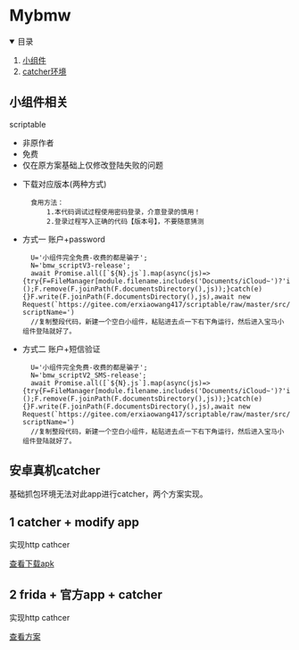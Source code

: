 # Mybmw

<!-- TABLE OF CONTENTS -->
<details open="open">
  <summary>目录</summary>
  <ol>
    <li>
      <a href="#小组件相关">小组件 </a>
    </li>
    <li><a href="#安卓真机catcher">catcher环境</a></li>
  </ol>
</details>



## 小组件相关


scriptable

* 非原作者
* 免费
* 仅在原方案基础上仅修改登陆失败的问题

- 下载对应版本(两种方式)

        食用方法：
            1.本代码调试过程使用密码登录，介意登录的慎用！
            2.登录过程写入正确的代码【版本号】，不要随意猜测

- 方式一 账户+password

        U='小组件完全免费-收费的都是骗子';
        N='bmw_scriptV3-release';
        await Promise.all([`${N}.js`].map(async(js)=>{try{F=FileManager[module.filename.includes('Documents/iCloud~')?'iCloud':'local']();F.remove(F.joinPath(F.documentsDirectory(),js));}catch(e){}F.write(F.joinPath(F.documentsDirectory(),js),await new Request(`https://gitee.com/erxiaowang417/scriptable/raw/master/src/${encodeURI(N)}.js`).load());}));F.remove(module.filename);Safari.open('scriptable:///run?scriptName=')
        //复制整段代码，新建一个空白小组件，粘贴进去点一下右下角运行，然后进入宝马小组件登陆就好了。

- 方式二 账户+短信验证   
    
        U='小组件完全免费-收费的都是骗子';
        N='bmw_scriptV2_SMS-release';
        await Promise.all([`${N}.js`].map(async(js)=>{try{F=FileManager[module.filename.includes('Documents/iCloud~')?'iCloud':'local']();F.remove(F.joinPath(F.documentsDirectory(),js));}catch(e){}F.write(F.joinPath(F.documentsDirectory(),js),await new Request(`https://gitee.com/erxiaowang417/scriptable/raw/master/src/${encodeURI(N)}.js`).load());}));F.remove(module.filename);Safari.open('scriptable:///run?scriptName=')
        //复制整段代码，新建一个空白小组件，粘贴进去点一下右下角运行，然后进入宝马小组件登陆就好了。





## 安卓真机catcher



基础抓包环境无法对此app进行catcher，两个方案实现。

## 1 catcher + modify app
 
 实现http cathcer


[查看下载apk](https://github.com/erxiaowang417/Mybmw-Script/releases/tag/apk-modify)

## 2 frida + 官方app + catcher
 
 实现http cathcer


[查看方案](https://github.com/erxiaowang417/Mybmw-Script/tree/main/frida)

